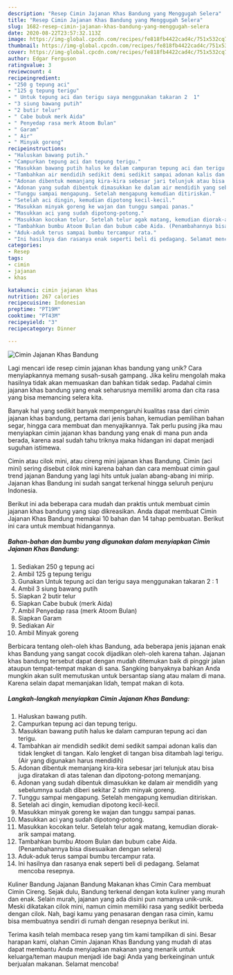```yaml
---
description: "Resep Cimin Jajanan Khas Bandung yang Menggugah Selera"
title: "Resep Cimin Jajanan Khas Bandung yang Menggugah Selera"
slug: 1682-resep-cimin-jajanan-khas-bandung-yang-menggugah-selera
date: 2020-08-22T23:57:32.113Z
image: https://img-global.cpcdn.com/recipes/fe818fb4422cad4c/751x532cq70/cimin-jajanan-khas-bandung-foto-resep-utama.jpg
thumbnail: https://img-global.cpcdn.com/recipes/fe818fb4422cad4c/751x532cq70/cimin-jajanan-khas-bandung-foto-resep-utama.jpg
cover: https://img-global.cpcdn.com/recipes/fe818fb4422cad4c/751x532cq70/cimin-jajanan-khas-bandung-foto-resep-utama.jpg
author: Edgar Ferguson
ratingvalue: 3
reviewcount: 4
recipeingredient:
- "250 g tepung aci"
- "125 g tepung terigu"
- " Untuk tepung aci dan terigu saya menggunakan takaran 2  1"
- "3 siung bawang putih"
- "2 butir telur"
- " Cabe bubuk merk Aida"
- " Penyedap rasa merk Atoom Bulan"
- " Garam"
- " Air"
- " Minyak goreng"
recipeinstructions:
- "Haluskan bawang putih."
- "Campurkan tepung aci dan tepung terigu."
- "Masukkan bawang putih halus ke dalam campuran tepung aci dan terigu."
- "Tambahkan air mendidih sedikit demi sedikit sampai adonan kalis dan tidak lengket di tangan. Kalo lengket di tangan bisa ditambah lagi terigu. (Air yang digunakan harus mendidih)"
- "Adonan dibentuk memanjang kira-kira sebesar jari telunjuk atau bisa juga diratakan di atas talenan dan dipotong-potong memanjang."
- "Adonan yang sudah dibentuk dimasukkan ke dalam air mendidih yang sebelumnya sudah diberi sekitar 2 sdm minyak goreng."
- "Tunggu sampai mengapung. Setelah mengapung kemudian ditiriskan."
- "Setelah aci dingin, kemudian dipotong kecil-kecil."
- "Masukkan minyak goreng ke wajan dan tunggu sampai panas."
- "Masukkan aci yang sudah dipotong-potong."
- "Masukkan kocokan telur. Setelah telur agak matang, kemudian diorak-arik sampai matang."
- "Tambahkan bumbu Atoom Bulan dan bubum cabe Aida. (Penambahannya bisa disesuaikan dengan selera)"
- "Aduk-aduk terus sampai bumbu tercampur rata."
- "Ini hasilnya dan rasanya enak seperti beli di pedagang. Selamat mencoba resepnya."
categories:
- Resep
tags:
- cimin
- jajanan
- khas

katakunci: cimin jajanan khas 
nutrition: 267 calories
recipecuisine: Indonesian
preptime: "PT19M"
cooktime: "PT43M"
recipeyield: "3"
recipecategory: Dinner

---
```



![Cimin Jajanan Khas Bandung](https://img-global.cpcdn.com/recipes/fe818fb4422cad4c/751x532cq70/cimin-jajanan-khas-bandung-foto-resep-utama.jpg)

Lagi mencari ide resep cimin jajanan khas bandung yang unik? Cara menyiapkannya memang susah-susah gampang. Jika keliru mengolah maka hasilnya tidak akan memuaskan dan bahkan tidak sedap. Padahal cimin jajanan khas bandung yang enak seharusnya memiliki aroma dan cita rasa yang bisa memancing selera kita.

Banyak hal yang sedikit banyak mempengaruhi kualitas rasa dari cimin jajanan khas bandung, pertama dari jenis bahan, kemudian pemilihan bahan segar, hingga cara membuat dan menyajikannya. Tak perlu pusing jika mau menyiapkan cimin jajanan khas bandung yang enak di mana pun anda berada, karena asal sudah tahu triknya maka hidangan ini dapat menjadi suguhan istimewa.

Cimin atau cilok mini, atau cireng mini jajanan khas Bandung. Cimin (aci mini) sering disebut cilok mini karena bahan dan cara membuat cimin gaul trend jajanan Bandung yang lagi hits untuk jualan abang-abang ini mirip. Jajanan khas Bandung ini sudah sangat terkenal hingga seluruh penjuru Indonesia.


Berikut ini ada beberapa cara mudah dan praktis untuk membuat cimin jajanan khas bandung yang siap dikreasikan. Anda dapat membuat Cimin Jajanan Khas Bandung memakai 10 bahan dan 14 tahap pembuatan. Berikut ini cara untuk membuat hidangannya.

<!--inarticleads1-->

##### Bahan-bahan dan bumbu yang digunakan dalam menyiapkan Cimin Jajanan Khas Bandung:

1. Sediakan 250 g tepung aci
1. Ambil 125 g tepung terigu
1. Gunakan  Untuk tepung aci dan terigu saya menggunakan takaran 2 : 1
1. Ambil 3 siung bawang putih
1. Siapkan 2 butir telur
1. Siapkan  Cabe bubuk (merk Aida)
1. Ambil  Penyedap rasa (merk Atoom Bulan)
1. Siapkan  Garam
1. Sediakan  Air
1. Ambil  Minyak goreng


Berbicara tentang oleh-oleh khas Bandung, ada beberapa jenis jajanan enak khas Bandung yang sangat cocok dijadikan oleh-oleh karena tahan. Jajanan khas bandung tersebut dapat dengan mudah ditemukan baik di pinggir jalan ataupun tempat-tempat makan di sana. Sangking banyaknya bahkan Anda mungkin akan sulit memutuskan untuk bersantap siang atau malam di mana. Karena selain dapat memanjakan lidah, tempat makan di kota. 

<!--inarticleads2-->

##### Langkah-langkah menyiapkan Cimin Jajanan Khas Bandung:

1. Haluskan bawang putih.
1. Campurkan tepung aci dan tepung terigu.
1. Masukkan bawang putih halus ke dalam campuran tepung aci dan terigu.
1. Tambahkan air mendidih sedikit demi sedikit sampai adonan kalis dan tidak lengket di tangan. Kalo lengket di tangan bisa ditambah lagi terigu. (Air yang digunakan harus mendidih)
1. Adonan dibentuk memanjang kira-kira sebesar jari telunjuk atau bisa juga diratakan di atas talenan dan dipotong-potong memanjang.
1. Adonan yang sudah dibentuk dimasukkan ke dalam air mendidih yang sebelumnya sudah diberi sekitar 2 sdm minyak goreng.
1. Tunggu sampai mengapung. Setelah mengapung kemudian ditiriskan.
1. Setelah aci dingin, kemudian dipotong kecil-kecil.
1. Masukkan minyak goreng ke wajan dan tunggu sampai panas.
1. Masukkan aci yang sudah dipotong-potong.
1. Masukkan kocokan telur. Setelah telur agak matang, kemudian diorak-arik sampai matang.
1. Tambahkan bumbu Atoom Bulan dan bubum cabe Aida. (Penambahannya bisa disesuaikan dengan selera)
1. Aduk-aduk terus sampai bumbu tercampur rata.
1. Ini hasilnya dan rasanya enak seperti beli di pedagang. Selamat mencoba resepnya.


Kuliner Bandung Jajanan Bandung Makanan khas Cimin Cara membuat Cimin Cireng. Sejak dulu, Bandung terkenal dengan kota kuliner yang murah dan enak. Selain murah, jajanan yang ada disini pun namanya unik-unik. Meski dikatakan cilok mini, namun cimin memiliki rasa yang sedikit berbeda dengan cilok. Nah, bagi kamu yang penasaran dengan rasa cimin, kamu bisa membuatnya sendiri di rumah dengan resepnya berikut ini. 

Terima kasih telah membaca resep yang tim kami tampilkan di sini. Besar harapan kami, olahan Cimin Jajanan Khas Bandung yang mudah di atas dapat membantu Anda menyiapkan makanan yang menarik untuk keluarga/teman maupun menjadi ide bagi Anda yang berkeinginan untuk berjualan makanan. Selamat mencoba!
